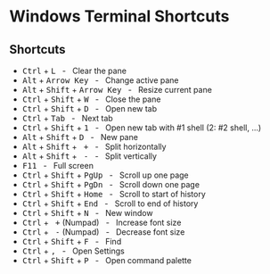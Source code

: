 # Windows Terminal Shortcuts

## Shortcuts

- <kbd>Ctrl</kbd> + <kbd>L</kbd> &nbsp; - &nbsp; Clear the pane
- <kbd>Alt</kbd> + <kbd>Arrow Key</kbd> &nbsp; - &nbsp; Change active pane
- <kbd>Alt</kbd> + <kbd>Shift</kbd> + <kbd>Arrow Key</kbd> &nbsp; - &nbsp; Resize current pane
- <kbd>Ctrl</kbd> + <kbd>Shift</kbd> + <kbd>W</kbd> &nbsp; - &nbsp; Close the pane
- <kbd>Ctrl</kbd> + <kbd>Shift</kbd> + <kbd>D</kbd> &nbsp; - &nbsp; Open new tab
- <kbd>Ctrl</kbd> + <kbd>Tab</kbd> &nbsp; - &nbsp; Next tab
- <kbd>Ctrl</kbd> + <kbd>Shift</kbd> + <kbd>1</kbd> &nbsp; - &nbsp; Open new tab with #1 shell (2: #2 shell, ...)
- <kbd>Alt</kbd> + <kbd>Shift</kbd> + <kbd>D</kbd> &nbsp; - &nbsp; New pane
- <kbd>Alt</kbd> + <kbd>Shift</kbd> + &nbsp; <kbd>+</kbd> &nbsp; - &nbsp; Split horizontally
- <kbd>Alt</kbd> + <kbd>Shift</kbd> + &nbsp; <kbd>-</kbd> &nbsp; - &nbsp; Split vertically
- <kbd>F11</kbd> &nbsp; - &nbsp; Full screen
- <kbd>Ctrl</kbd> + <kbd>Shift</kbd> + <kbd>PgUp</kbd> &nbsp; - &nbsp; Scroll up one page
- <kbd>Ctrl</kbd> + <kbd>Shift</kbd> + <kbd>PgDn</kbd> &nbsp; - &nbsp; Scroll down one page
- <kbd>Ctrl</kbd> + <kbd>Shift</kbd> + <kbd>Home</kbd> &nbsp; - &nbsp; Scroll to start of history
- <kbd>Ctrl</kbd> + <kbd>Shift</kbd> + <kbd>End</kbd> &nbsp; - &nbsp; Scroll to end of history
- <kbd>Ctrl</kbd> + <kbd>Shift</kbd> + <kbd>N</kbd> &nbsp; - &nbsp; New window
- <kbd>Ctrl</kbd> + &nbsp; <kbd>+</kbd> (Numpad) &nbsp; - &nbsp; Increase font size
- <kbd>Ctrl</kbd> + &nbsp; <kbd>-</kbd> (Numpad) &nbsp; - &nbsp; Decrease font size
- <kbd>Ctrl</kbd> + <kbd>Shift</kbd> + <kbd>F</kbd> &nbsp; - &nbsp; Find
- <kbd>Ctrl</kbd> + <kbd>,</kbd> &nbsp; - &nbsp; Open Settings
- <kbd>Ctrl</kbd> + <kbd>Shift</kbd> + <kbd>P</kbd> &nbsp; - &nbsp; Open command palette